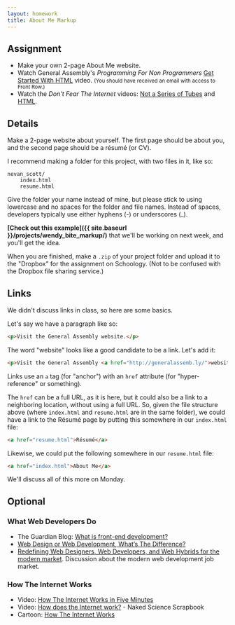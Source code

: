 ```yaml
---
layout: homework
title: About Me Markup
---
```


Assignment
----------

* Make your own 2-page About Me website.
* Watch General Assembly's *Programming For Non Programmers* <a href="https://generalassemb.ly/online/videos/programming-for-non-programmers-get-started-with-html"> Get Started With HTML</a> video. <small>(You should have received an email with access to Front Row.)</small>
* Watch the *Don't Fear The Internet* videos: <a href="http://www.dontfeartheinternet.com/the-basics/not-tubes">Not a Series of Tubes</a> and <a href="http://www.dontfeartheinternet.com/html/html">HTML</a>.


Details
-------

Make a 2-page website about yourself. The first page should be about you, and the second page should be a résumé (or CV).

I recommend making a folder for this project, with two files in it, like so:

```
nevan_scott/
	index.html
	resume.html
```

Give the folder your name instead of mine, but please stick to using lowercase and no spaces for the folder and file names. Instead of spaces, developers typically use either hyphens (-) or underscores (_).

**[Check out this example]({{ site.baseurl }}/projects/wendy_bite_markup/)** that we'll be working on next week, and you'll get the idea.

When you are finished, make a `.zip` of your project folder and upload it to the "Dropbox" for the assignment on Schoology. (Not to be confused with the Dropbox file sharing service.)

Links
-----

We didn't discuss links in class, so here are some basics.

Let's say we have a paragraph like so:

```html
<p>Visit the General Assembly website.</p>
```

The word "website" looks like a good candidate to be a link. Let's add it:

```html
<p>Visit the General Assembly <a href="http://generalassemb.ly/">website</a>.</p>
```

Links use an `a` tag (for "anchor") with an `href` attribute (for "hyper-reference" or something).

The `href` can be a full URL, as it is here, but it could also be a link to a neighboring location, without using a full URL. So, given the file structure above (where `index.html` and `resume.html` are in the same folder), we could have a link to the Résumé page by putting this somewhere in our `index.html` file:

```html
<a href="resume.html">Résumé</a>
```

Likewise, we could put the following somewhere in our `resume.html` file:

```html
<a href="index.html">About Me</a>
```

We'll discuss all of this more on Monday.


## Optional

### What Web Developers Do

* The Guardian Blog: <a href="http://www.theguardian.com/help/insideguardian/2009/sep/28/blogpost">What is front-end development?</a>
* [Web Design or Web Development, What’s The Difference?](http://purelybranded.com/insights/web-design-or-web-development-whats-the-difference/)
* [Redefining Web Designers, Web Developers, and Web Hybrids for the modern market](http://tristandenyer.com/redefining-web-designers-web-developers-and-web-hybrids-for-the-modern-market/). Discussion about the modern web development job market.

### How The Internet Works

* Video: [How The Internet Works in Five Minutes](http://www.youtube.com/embed/7_LPdttKXPc?rel=0)
* Video: [How does the Internet work?](http://www.youtube.com/watch?v=oj7A2YDgIWE) - Naked Science Scrapbook
* Cartoon: [How The Internet Works](http://landofthefreeish.com/pics/how-the-internet-works/)

